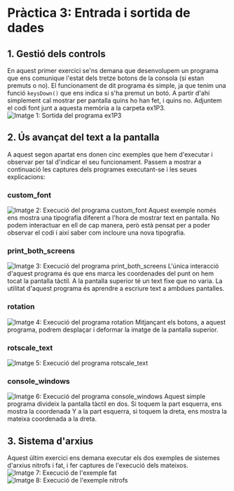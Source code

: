 # Pràctica 3: Entrada i sortida de dades

## 1. Gestió dels controls
En aquest primer exercici se'ns demana que desenvolupem un programa que ens comunique l'estat dels tretze botons de la consola (si estan premuts o no).
El funcionament de dit programa és simple, ja que tenim una funció `keysDown()` que ens indica si s'ha premut un botó. A partir d'ahí simplement cal mostrar per pantalla quins ho han fet, i quins no. Adjuntem el codi font junt a aquesta memòria a la carpeta ex1P3.
![Imatge 1: Sortida del programa ex1P3](imgs/3/1.png)

## 2. Ús avançat del text a la pantalla
A aquest segon apartat ens donen cinc exemples que hem d'executar i observar per tal d'indicar el seu funcionament. Passem a mostrar a continuació les captures dels programes executant-se i les seues explicacions:

### custom_font
![Imatge 2: Execució del programa custom_font](imgs/3/2.png)
Aquest exemple només ens mostra una tipografia diferent a l'hora de mostrar text en pantalla. No podem interactuar en ell de cap manera, però està pensat per a poder observar el codi i així saber com incloure una nova tipografia.

### print_both_screens
![Imatge 3: Execució del programa print_both_screens](imgs/3/3.png)
L'única interacció d'aquest programa és que ens marca les coordenades del punt on hem tocat la pantalla tàctil. A la pantalla superior té un text fixe que no varia. La utilitat d'aquest programa és aprendre a escriure text a ambdues pantalles.

### rotation
![Imatge 4: Execució del programa rotation](imgs/3/4.png)
Mitjançant els botons, a aquest programa, podrem desplaçar i deformar la imatge de la pantalla superior.

### rotscale_text
![Imatge 5: Execució del programa rotscale_text](imgs/3/5.png)

### console_windows
![Imatge 6: Execució del programa console_windows](imgs/3/6.png)
Aquest simple programa divideix la pantalla tàctil en dos. Si toquem la part esquerra, ens mostra la coordenada Y a la part esquerra, si toquem la dreta, ens mostra la mateixa coordenada a la dreta.

## 3. Sistema d'arxius
Aquest últim exercici ens demana executar els dos exemples de sistemes d'arxius nitrofs i fat, i fer captures de l'execució dels mateixos.
![Imatge 7: Execució de l'exemple fat](imgs/3/7.png)
![Imatge 8: Execució de l'exemple nitrofs](imgs/3/8.png)
